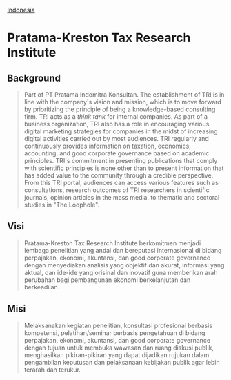[Indonesia](/TRI-ID.md)
# Pratama-Kreston Tax Research Institute
## Background
> Part of PT Pratama Indomitra Konsultan. The establishment of TRI is in line with the company's vision and mission, which is to move forward by prioritizing the principle of being a knowledge-based consulting firm.
> TRI acts as a _think tank_ for internal companies. As part of a business organization, TRI also has a role in encouraging various digital marketing strategies for companies in the midst of increasing digital activities carried out by most audiences.
> TRI regularly and continuously provides information on taxation, economics, accounting, and good corporate governance based on academic principles. 
> TRI's commitment in presenting publications that comply with scientific principles is none other than to present information that has added value to the community through a credible perspective. From this TRI portal, audiences can access various features such as consultations, research outcomes of TRI researchers in scientific journals, opinion articles in the mass media, to thematic and sectoral studies in "The Loophole".

## Visi
> Pratama-Kreston Tax Research Institute berkomitmen menjadi lembaga penelitian yang andal dan bereputasi internasional di bidang perpajakan, ekonomi, akuntansi, dan good corporate governance dengan menyediakan analisis yang objektif dan akurat, informasi yang aktual, dan ide-ide yang orisinal dan inovatif guna memberikan arah perubahan bagi pembangunan ekonomi berkelanjutan dan berkeadilan.

## Misi
> Melaksanakan kegiatan penelitian, konsultasi profesional berbasis kompetensi, pelatihan/seminar berbasis pengetahuan di bidang perpajakan, ekonomi, akuntansi, dan good corporate governance dengan tujuan untuk membuka wawasan dan ruang diskusi publik, menghasilkan pikiran-pikiran yang dapat dijadikan rujukan dalam pengambilan keputusan dan pelaksanaan kebijakan publik agar lebih terarah dan terukur.